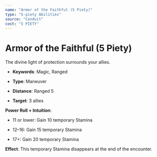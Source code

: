 ```yaml
---
name: "Armor of the Faithful (5 Piety)"
type: "5-piety Abilities"
source: "Conduit"
cost: "5 PIETY"
---
```


# Armor of the Faithful (5 Piety)

The divine light of protection surrounds your allies.


- **Keywords**: Magic, Ranged

- **Type**: Maneuver

- **Distance**: Ranged 5

- **Target**: 3 allies

**Power Roll + Intuition**:


- 11 or lower: Gain 10 temporary Stamina

- 12–16: Gain 15 temporary Stamina

- 17+: Gain 20 temporary Stamina

**Effect**: This temporary Stamina disappears at the end of the encounter.
